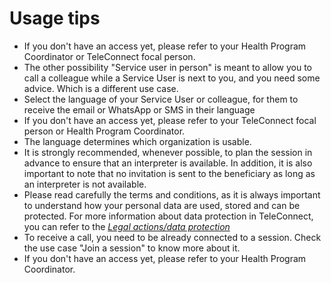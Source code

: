 # Usage tips

* If you don't have an access yet, please refer to your Health Program Coordinator or TeleConnect focal person.
* The other possibility "Service user in person" is meant to allow you to call a colleague while a Service User is next to you, and you need some advice. Which is a different use case.
* Select the language of your Service User or colleague, for them to receive the email or WhatsApp or SMS in their language
* If you don't have an access yet, please refer to your TeleConnect focal person or Health Program Coordinator.
* The language determines which organization is usable.
* It is strongly recommended, whenever possible, to plan the session in advance to ensure that an interpreter is available. In addition, it is also important to note that no invitation is sent to the beneficiary as long as an interpreter is not available.
* Please read carefully the terms and conditions, as it is always important to understand how your personal data are used, stored and can be protected. For more information about data protection in TeleConnect, you can refer to the [_Legal actions/data protection_](https://icrc.scenari.eu/~~chain/web/u/itemDynGen/fqkLygWgPp0cWXxPKVUfkB/dkRefDocPre/\(refUri'id\(pseLygWgPp0cWXxPKVUfkB'skin'default'\)/co/!\)id\(pseLygWgPp0cWXxPKVUfkB*3B_Aroot!\)id\(psfLygWgPp0cWXxPKVUfkB*3B_Aroot!\)id\(psfLygWgPp0cWXxPKVUfkB*3B_Aroot!_Nc!\)id\(psfLygWgPp0cWXxPKVUfkB*3B21_Atheme!\)id\(psYLygWgPp0cWXxPKVUfkB*3B_Atheme!\)id\(psYLygWgPp0cWXxPKVUfkB*3B_Atheme!_N10!\)id\(psYLygWgPp0cWXxPKVUfkB*3B76_Atheme!\)id\(psYLygWgPp0cWXxPKVUfkB*3B76_Atheme!_N10!\)id\(psYLygWgPp0cWXxPKVUfkB*3B76_Atheme!_N10!_N2b\)*)
* To receive a call, you need to be already connected to a session. Check the use case "Join a session" to know more about it.
* If you don't have an access yet, please refer to your Health Program Coordinator.
